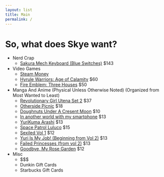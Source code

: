 ```yaml
---
layout: list
title: Main
permalink: /
---
```

# So, what does Skye want?
- Nerd Crap
  - [Sakura Mech Keyboard (Blue Switches)](https://mechanicalkeyboards.com/shop/index.php?l=product_detail&p=4580) \$143
- Video Games
  - [Steam Money](https://store.steampowered.com/digitalgiftcards/)
  - [Hyrule Warriors: Age of Calamity](https://www.amazon.com/Hyrule-Warriors-Age-Calamity-Nintendo-Switch/dp/B08HP4K7KC/) \$60
  - [Fire Emblem: Three Houses](https://www.amazon.com/Fire-Emblem-Three-Houses-Nintendo-Switch/dp/B07DK13HKX/) \$50
- Manga And Anime (Physical Unless Otherwise Noted) (Organized from Most Wanted to Least)
  - [Revolutionary Girl Utena Set 2](https://www.rightstufanime.com/Revolutionary-Girl-Utena-Set-2-Blu-Ray) \$37
  - [Otherside Picnic](https://www.rightstufanime.com/Otherside-Picnic-Novel-Omnibus-Volume-1) \$18 
  - [Doughnuts Under A Cresent Moon](https://www.rightstufanime.com/Doughnuts-Under-a-Crescent-Moon-Manga-Volume-1) \$10
  - [In another world with my smartphone](https://www.rightstufanime.com/In-Another-World-With-My-Smartphone-Essentials-Blu-ray) \$13
  - [YuriKuma Arashi](https://www.rightstufanime.com/Yurikuma-Arashi-Essentials-Blu-ray) \$13
  - [Space Patrol Luluco](https://www.rightstufanime.com/Space-Patrol-Luluco-Essentials-Blu-ray) \$15
  - [Sexiled Vol 1](https://www.rightstufanime.com/Sexiled-Novel-Volume-1) \$12
  - [Yuri Is My Job! (Beginning from Vol 2)](https://www.amazon.com/dp/1632367785/) \$13
  - [Failed Princesses (from vol 2)](https://www.amazon.com/gp/product/B08DTKPH5F/) \$13
  - [Goodbye, My Rose Garden](https://www.amazon.com/Goodbye-My-Rose-Garden-Vol-ebook/dp/B0867D9MYJ/) \$12
- Misc
  - $$$
  - Dunkin Gift Cards
  - Starbucks Gift Cards
